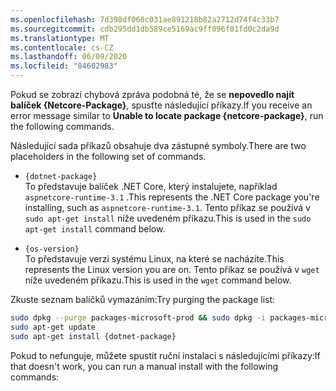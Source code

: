 ```yaml
---
ms.openlocfilehash: 7d398df060c031ae891218b82a2712d74f4c33b7
ms.sourcegitcommit: cdb295dd1db589ce5169ac9ff096f01fd0c2da9d
ms.translationtype: MT
ms.contentlocale: cs-CZ
ms.lasthandoff: 06/09/2020
ms.locfileid: "84602983"
---
```


<span data-ttu-id="cecb5-101">Pokud se zobrazí chybová zpráva podobná té, že se **nepovedlo najít balíček {Netcore-Package}**, spusťte následující příkazy.</span><span class="sxs-lookup"><span data-stu-id="cecb5-101">If you receive an error message similar to **Unable to locate package {netcore-package}**, run the following commands.</span></span>

<span data-ttu-id="cecb5-102">Následující sada příkazů obsahuje dva zástupné symboly.</span><span class="sxs-lookup"><span data-stu-id="cecb5-102">There are two placeholders in the following set of commands.</span></span>

- `{dotnet-package}`\
<span data-ttu-id="cecb5-103">To představuje balíček .NET Core, který instalujete, například `aspnetcore-runtime-3.1` .</span><span class="sxs-lookup"><span data-stu-id="cecb5-103">This represents the .NET Core package you're installing, such as `aspnetcore-runtime-3.1`.</span></span> <span data-ttu-id="cecb5-104">Tento příkaz se používá v `sudo apt-get install` níže uvedeném příkazu.</span><span class="sxs-lookup"><span data-stu-id="cecb5-104">This is used in the `sudo apt-get install` command below.</span></span>

- `{os-version}`\
<span data-ttu-id="cecb5-105">To představuje verzi systému Linux, na které se nacházíte.</span><span class="sxs-lookup"><span data-stu-id="cecb5-105">This represents the Linux version you are on.</span></span> <span data-ttu-id="cecb5-106">Tento příkaz se používá v `wget` níže uvedeném příkazu.</span><span class="sxs-lookup"><span data-stu-id="cecb5-106">This is used in the `wget` command below.</span></span>

<span data-ttu-id="cecb5-107">Zkuste seznam balíčků vymazáním:</span><span class="sxs-lookup"><span data-stu-id="cecb5-107">Try purging the package list:</span></span>

```bash
sudo dpkg --purge packages-microsoft-prod && sudo dpkg -i packages-microsoft-prod.deb
sudo apt-get update
sudo apt-get install {dotnet-package}
```

<span data-ttu-id="cecb5-108">Pokud to nefunguje, můžete spustit ruční instalaci s následujícími příkazy:</span><span class="sxs-lookup"><span data-stu-id="cecb5-108">If that doesn't work, you can run a manual install with the following commands:</span></span>
